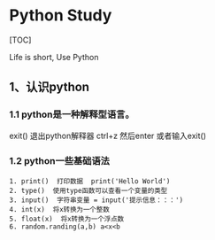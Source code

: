 # Python Study

[TOC]

Life is short, Use Python



## 1、认识python



### 1.1 python是一种解释型语言。

exit()  退出python解释器 ctrl+z 然后enter 或者输入exit()

### 1.2 python一些基础语法

```
1. print()  打印数据  print('Hello World') 
2. type()  使用type函数可以查看一个变量的类型
3. input()  字符串变量 = input('提示信息：：：')
4. int(x)  将x转换为一个整数
5. float(x)  将x转换为一个浮点数
6. random.randing(a,b) a<x<b
```

